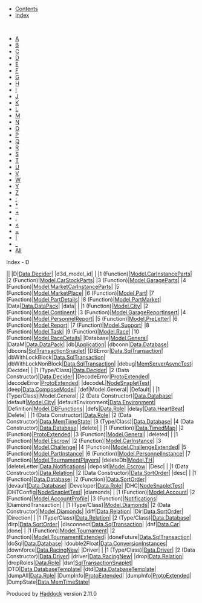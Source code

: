-   [Contents](index.html)
-   [Index](doc-index.html)

 

-   [A](doc-index-A.html)
-   [B](doc-index-B.html)
-   [C](doc-index-C.html)
-   [D](doc-index-D.html)
-   [E](doc-index-E.html)
-   [F](doc-index-F.html)
-   [G](doc-index-G.html)
-   [H](doc-index-H.html)
-   [I](doc-index-I.html)
-   [J](doc-index-J.html)
-   [K](doc-index-K.html)
-   [L](doc-index-L.html)
-   [M](doc-index-M.html)
-   [N](doc-index-N.html)
-   [O](doc-index-O.html)
-   [P](doc-index-P.html)
-   [Q](doc-index-Q.html)
-   [R](doc-index-R.html)
-   [S](doc-index-S.html)
-   [T](doc-index-T.html)
-   [U](doc-index-U.html)
-   [V](doc-index-V.html)
-   [W](doc-index-W.html)
-   [Y](doc-index-Y.html)
-   [Z](doc-index-Z.html)
-   [:](doc-index-58.html)
-   [\*](doc-index-42.html)
-   [+](doc-index-43.html)
-   [.](doc-index-46.html)
-   [\<](doc-index-60.html)
-   [=](doc-index-61.html)
-   [|](doc-index-124.html)
-   [\_](doc-index-95.html)
-   [All](doc-index-All.html)

Index - D

||
|D|[Data.Decider](Data-Decider.html#t:D)|
|d3d\_model\_id| |
|1 (Function)|[Model.CarInstanceParts](Model-CarInstanceParts.html#v:d3d_model_id)|
|2 (Function)|[Model.CarStockParts](Model-CarStockParts.html#v:d3d_model_id)|
|3 (Function)|[Model.GarageParts](Model-GarageParts.html#v:d3d_model_id)|
|4 (Function)|[Model.MarketCarInstanceParts](Model-MarketCarInstanceParts.html#v:d3d_model_id)|
|5 (Function)|[Model.MarketPlace](Model-MarketPlace.html#v:d3d_model_id)|
|6 (Function)|[Model.Part](Model-Part.html#v:d3d_model_id)|
|7 (Function)|[Model.PartDetails](Model-PartDetails.html#v:d3d_model_id)|
|8 (Function)|[Model.PartMarket](Model-PartMarket.html#v:d3d_model_id)|
|Data|[Data.DataPack](Data-DataPack.html#t:Data)|
|data| |
|1 (Function)|[Model.City](Model-City.html#v:data)|
|2 (Function)|[Model.Continent](Model-Continent.html#v:data)|
|3 (Function)|[Model.GarageReportInsert](Model-GarageReportInsert.html#v:data)|
|4 (Function)|[Model.PersonnelReport](Model-PersonnelReport.html#v:data)|
|5 (Function)|[Model.PreLetter](Model-PreLetter.html#v:data)|
|6 (Function)|[Model.Report](Model-Report.html#v:data)|
|7 (Function)|[Model.Support](Model-Support.html#v:data)|
|8 (Function)|[Model.Task](Model-Task.html#v:data)|
|9 (Function)|[Model.Race](Model-Race.html#v:data)|
|10 (Function)|[Model.RaceDetails](Model-RaceDetails.html#v:data)|
|Database|[Model.General](Model-General.html#t:Database)|
|DataM|[Data.DataPack](Data-DataPack.html#t:DataM)|
|db|[Application](Application.html#v:db)|
|dbconn|[Data.Database](Data-Database.html#v:dbconn)|
|dbcons|[SqlTransactionSnaplet](SqlTransactionSnaplet.html#v:dbcons)|
|DBError|[Data.SqlTransaction](Data-SqlTransaction.html#v:DBError)|
|dbWithLockBlock|[Data.SqlTransaction](Data-SqlTransaction.html#v:dbWithLockBlock)|
|dbWithLockNonBlock|[Data.SqlTransaction](Data-SqlTransaction.html#v:dbWithLockNonBlock)|
|debug|[MemServerAsyncTest](MemServerAsyncTest.html#v:debug)|
|Decider| |
|1 (Type/Class)|[Data.Decider](Data-Decider.html#t:Decider)|
|2 (Data Constructor)|[Data.Decider](Data-Decider.html#v:Decider)|
|DecodeError|[ProtoExtended](ProtoExtended.html#v:DecodeError)|
|decodeError|[ProtoExtended](ProtoExtended.html#v:decodeError)|
|decodeL|[NodeSnapletTest](NodeSnapletTest.html#v:decodeL)|
|deep|[Data.ComposeModel](Data-ComposeModel.html#v:deep)|
|def|Model.General|
|Default| |
|1 (Type/Class)|Model.General|
|2 (Data Constructor)|[Data.Database](Data-Database.html#v:Default)|
|default|[Model.City](Model-City.html#v:default)|
|defaultEnvironment|[Data.Environment](Data-Environment.html#v:defaultEnvironment)|
|Definition|[Model.DBFunctions](Model-DBFunctions.html#t:Definition)|
|defs|[Data.Role](Data-Role.html#v:defs)|
|delay|[Data.HeartBeat](Data-HeartBeat.html#v:delay)|
|Delete| |
|1 (Data Constructor)|[Data.Role](Data-Role.html#v:Delete)|
|2 (Data Constructor)|[Data.MemTimeState](Data-MemTimeState.html#v:Delete)|
|3 (Type/Class)|[Data.Database](Data-Database.html#t:Delete)|
|4 (Data Constructor)|[Data.Database](Data-Database.html#v:Delete)|
|delete| |
|1 (Function)|[Data.TimedMap](Data-TimedMap.html#v:delete)|
|2 (Function)|[ProtoExtended](ProtoExtended.html#v:delete)|
|3 (Function)|[Model.General](Model-General.html#v:delete)|
|deleted| |
|1 (Function)|[Model.Escrow](Model-Escrow.html#v:deleted)|
|2 (Function)|[Model.CarInstance](Model-CarInstance.html#v:deleted)|
|3 (Function)|[Model.Challenge](Model-Challenge.html#v:deleted)|
|4 (Function)|[Model.ChallengeExtended](Model-ChallengeExtended.html#v:deleted)|
|5 (Function)|[Model.PartInstance](Model-PartInstance.html#v:deleted)|
|6 (Function)|[Model.PersonnelInstance](Model-PersonnelInstance.html#v:deleted)|
|7 (Function)|[Model.TournamentPlayers](Model-TournamentPlayers.html#v:deleted)|
|deleteDb|[Model.TH](Model-TH.html#v:deleteDb)|
|deleteLetter|[Data.Notifications](Data-Notifications.html#v:deleteLetter)|
|deposit|[Model.Escrow](Model-Escrow.html#v:deposit)|
|Desc| |
|1 (Data Constructor)|[Data.Relation](Data-Relation.html#v:Desc)|
|2 (Data Constructor)|[Data.SortOrder](Data-SortOrder.html#v:Desc)|
|desc| |
|1 (Function)|[Data.Database](Data-Database.html#v:desc)|
|2 (Function)|[Data.SortOrder](Data-SortOrder.html#v:desc)|
|devault|[Data.Database](Data-Database.html#v:devault)|
|Developer|[Data.Role](Data-Role.html#v:Developer)|
|DHC|[NodeSnapletTest](NodeSnapletTest.html#v:DHC)|
|DHTConfig|[NodeSnapletTest](NodeSnapletTest.html#t:DHTConfig)|
|diamonds| |
|1 (Function)|[Model.Account](Model-Account.html#v:diamonds)|
|2 (Function)|[Model.AccountProfile](Model-AccountProfile.html#v:diamonds)|
|3 (Function)|[Notifications](Notifications.html#v:diamonds)|
|DiamondTransaction| |
|1 (Type/Class)|[Model.Diamonds](Model-Diamonds.html#t:DiamondTransaction)|
|2 (Data Constructor)|[Model.Diamonds](Model-Diamonds.html#v:DiamondTransaction)|
|diff|[Data.Relation](Data-Relation.html#v:diff)|
|Dir|[Data.SortOrder](Data-SortOrder.html#t:Dir)|
|Direction| |
|1 (Type/Class)|[Data.Relation](Data-Relation.html#t:Direction)|
|2 (Type/Class)|[Data.Database](Data-Database.html#t:Direction)|
|dirp|[Data.SortOrder](Data-SortOrder.html#v:dirp)|
|disconnect|[Data.SqlTransaction](Data-SqlTransaction.html#v:disconnect)|
|dnf|[Data.Car](Data-Car.html#v:dnf)|
|done| |
|1 (Function)|[Model.Tournament](Model-Tournament.html#v:done)|
|2 (Function)|[Model.TournamentExtended](Model-TournamentExtended.html#v:done)|
|doneFuture|[Data.SqlTransaction](Data-SqlTransaction.html#v:doneFuture)|
|doSql|[Data.Database](Data-Database.html#v:doSql)|
|double2Float|[Data.ConversionInstances](Data-ConversionInstances.html#v:double2Float)|
|downforce|[Data.RacingNew](Data-RacingNew.html#v:downforce)|
|Driver| |
|1 (Type/Class)|[Data.Driver](Data-Driver.html#t:Driver)|
|2 (Data Constructor)|[Data.Driver](Data-Driver.html#v:Driver)|
|driver|[Data.RacingNew](Data-RacingNew.html#v:driver)|
|drop|[Data.Relation](Data-Relation.html#v:drop)|
|dropRoles|[Data.Role](Data-Role.html#v:dropRoles)|
|dsn|[SqlTransactionSnaplet](SqlTransactionSnaplet.html#v:dsn)|
|DTD|[Data.DatabaseTemplate](Data-DatabaseTemplate.html#t:DTD)|
|dtd|[Data.DatabaseTemplate](Data-DatabaseTemplate.html#v:dtd)|
|dumpAll|[Data.Role](Data-Role.html#v:dumpAll)|
|DumpInfo|[ProtoExtended](ProtoExtended.html#v:DumpInfo)|
|dumpInfo|[ProtoExtended](ProtoExtended.html#v:dumpInfo)|
|DumpState|[Data.MemTimeState](Data-MemTimeState.html#v:DumpState)|

Produced by [Haddock](http://www.haskell.org/haddock/) version 2.11.0
